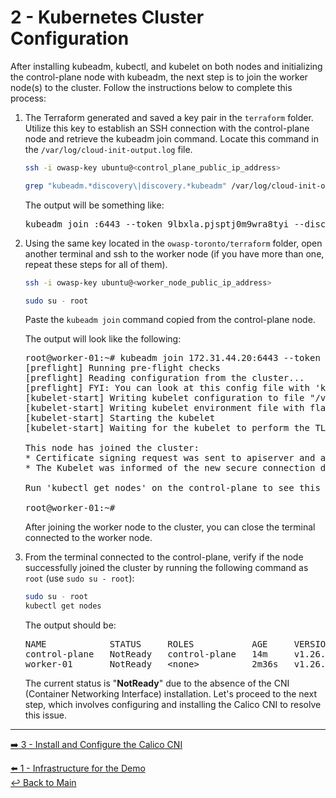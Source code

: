 # 2 - Kubernetes Cluster Configuration

After installing kubeadm, kubectl, and kubelet on both nodes and initializing the control-plane node with kubeadm, the next step is to join the worker node(s) to the cluster. Follow the instructions below to complete this process:

1. The Terraform generated and saved a key pair in the `terraform` folder. Utilize this key to establish an SSH connection with the control-plane node and retrieve the kubeadm join command. Locate this command in the `/var/log/cloud-init-output.log` file.

   ```bash
   ssh -i owasp-key ubuntu@<control_plane_public_ip_address>
   ```

   ```bash
   grep "kubeadm.*discovery\|discovery.*kubeadm" /var/log/cloud-init-output.log
   ```
   
   The output will be something like:
   
   <pre>
   kubeadm join <control_plane_private_ip>:6443 --token 9lbxla.pjsptj0m9wra8tyi --discovery-token-ca-cert-hash sha256:bfd99111c1f98dcb4ec225d2ec56fee13d2207057a2811eb67b217be8330c6ed
   </pre>

2. Using the same key located in the `owasp-toronto/terraform` folder, open another terminal and ssh to the worker node (if you have more than one, repeat these steps for all of them).

   ```bash
   ssh -i owasp-key ubuntu@<worker_node_public_ip_address>
   ```
   ```bash
   sudo su - root
   ```

   Paste the `kubeadm join` command copied from the control-plane node.

   The output will look like the following:

   <pre>
   root@worker-01:~# kubeadm join 172.31.44.20:6443 --token 92ap7u.vwmkiesc0cjcdphp --discovery-token-ca-cert-hash sha256:d60463cc14666f454579eca7c26b61569b90da4d75aa912a293529f49194d50a
   [preflight] Running pre-flight checks
   [preflight] Reading configuration from the cluster...
   [preflight] FYI: You can look at this config file with 'kubectl -n kube-system get cm kubeadm-config -o yaml'
   [kubelet-start] Writing kubelet configuration to file "/var/lib/kubelet/config.yaml"
   [kubelet-start] Writing kubelet environment file with flags to file "/var/lib/kubelet/kubeadm-flags.env"
   [kubelet-start] Starting the kubelet
   [kubelet-start] Waiting for the kubelet to perform the TLS Bootstrap...
   
   This node has joined the cluster:
   * Certificate signing request was sent to apiserver and a response was received.
   * The Kubelet was informed of the new secure connection details.
   
   Run 'kubectl get nodes' on the control-plane to see this node join the cluster.
   
   root@worker-01:~#
   </pre>

   After joining the worker node to the cluster, you can close the terminal connected to the worker node.

3. From the terminal connected to the control-plane, verify if the node successfully joined the cluster by running the following command as `root` (use `sudo su - root`):

   ```bash
   sudo su - root
   kubectl get nodes
   ```

   The output should be:

   <pre>
   NAME            STATUS     ROLES           AGE     VERSION
   control-plane   NotReady   control-plane   14m     v1.26.5
   worker-01       NotReady   &lt;none&gt;          2m36s   v1.26.5
   </pre>

   The current status is "**NotReady**" due to the absence of the CNI (Container Networking Interface) installation. Let's proceed to the next step, which involves configuring and installing the Calico CNI to resolve this issue.

---

[:arrow_right: 3 - Install and Configure the Calico CNI](/demo/03-calico-installation.md) <br>

[:arrow_left: 1 - Infrastructure for the Demo](/demo/01-infrastructure.md)  
[:leftwards_arrow_with_hook: Back to Main](/README.md)  